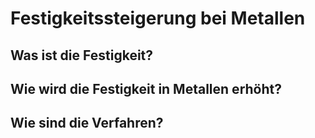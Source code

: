 # Festigkeitssteigerung bei Metallen

## Was ist die Festigkeit?

## Wie wird die Festigkeit in Metallen erhöht?

## Wie sind die Verfahren?